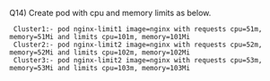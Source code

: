 Q14) Create pod with cpu and memory limits as below.

     Cluster1:- pod nginx-limit1 image=nginx with requests cpu=51m, memory=51Mi and limits cpu=101m, memory=101Mi
     Cluster2:- pod nginx-limit2 image=nginx with requests cpu=52m, memory=52Mi and limits cpu=102m, memory=102Mi
     Cluster3:- pod nginx-limit2 image=nginx with requests cpu=53m, memory=53Mi and limits cpu=103m, memory=103Mi
